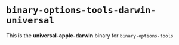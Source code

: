 # `binary-options-tools-darwin-universal`

This is the **universal-apple-darwin** binary for `binary-options-tools`
